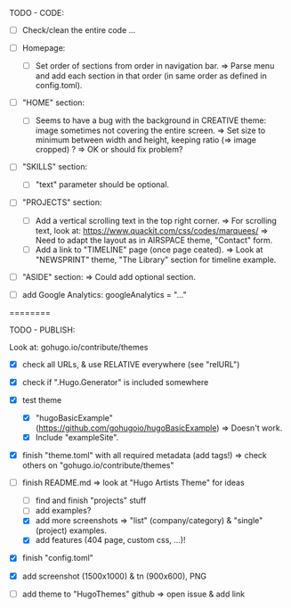 TODO - CODE:

- [ ] Check/clean the entire code ...

- [ ] Homepage:
    - [ ] Set order of sections from order in navigation bar.
        => Parse menu and add each section in that order (in same order as defined in config.toml).

- [ ] "HOME" section:
    - [ ] Seems to have a bug with the background in CREATIVE theme: image sometimes not covering the entire screen.
        => Set size to minimum between width and height, keeping ratio (=> image cropped)
?        => OK or should fix problem?

- [ ] "SKILLS" section:
    - [ ] "text" parameter should be optional.

- [ ] "PROJECTS" section:
    - [ ] Add a vertical scrolling text in the top right corner.
        => For scrolling text, look at:
            https://www.quackit.com/css/codes/marquees/
        => Need to adapt the layout as in AIRSPACE theme, "Contact" form.
    - [ ] Add a link to "TIMELINE" page (once page ceated).
        => Look at "NEWSPRINT" theme, "The Library" section for timeline example.

- [ ] "ASIDE" section:
    => Could add optional section.

- [ ] add Google Analytics:
        googleAnalytics = "..."

========

TODO - PUBLISH:

Look at:
gohugo.io/contribute/themes

- [x] check all URLs, & use RELATIVE everywhere (see "relURL")

- [x] check if ".Hugo.Generator" is included somewhere

- [x] test theme
  - [x] "hugoBasicExample" (https://github.com/gohugoio/hugoBasicExample)
    => Doesn't work.
  - [x] Include "exampleSite".

- [x] finish "theme.toml" with all required metadata (add tags!)
  => check others on "gohugo.io/contribute/themes"

- [ ] finish README.md
  => look at "Hugo Artists Theme" for ideas
  - [ ] find and finish "projects" stuff
  - [ ] add examples?
  - [x] add more screenshots
    => "list" (company/category) & "single" (project) examples.
  - [x] add features (404 page, custom css, ...)!

- [x] finish "config.toml"

- [x] add screenshot (1500x1000) & tn (900x600), PNG

- [ ] add theme to "HugoThemes" github => open issue & add link
